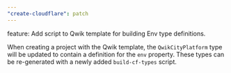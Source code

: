 ```yaml
---
"create-cloudflare": patch
---
```


feature: Add script to Qwik template for building Env type definitions.

When creating a project with the Qwik template, the `QwikCityPlatform` type will be updated to contain a definition for the `env` property. These types can be re-generated with a newly added `build-cf-types` script.
